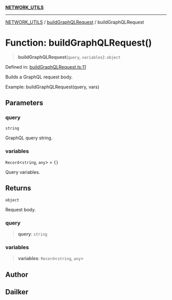 [**NETWORK_UTILS**](../../README.md)

***

[NETWORK_UTILS](../../README.md) / [buildGraphQLRequest](../README.md) / buildGraphQLRequest

# Function: buildGraphQLRequest()

> **buildGraphQLRequest**(`query`, `variables`): `object`

Defined in: [buildGraphQLRequest.ts:11](https://github.com/dailker/everyutil/blob/8ebd741383aff061deffff96bf58a9059d1b9944/src/network/buildGraphQLRequest.ts#L11)

Builds a GraphQL request body.

Example: buildGraphQLRequest(query, vars)

## Parameters

### query

`string`

GraphQL query string.

### variables

`Record`\<`string`, `any`\> = `{}`

Query variables.

## Returns

`object`

Request body.

### query

> **query**: `string`

### variables

> **variables**: `Record`\<`string`, `any`\>

## Author

## Dailker
